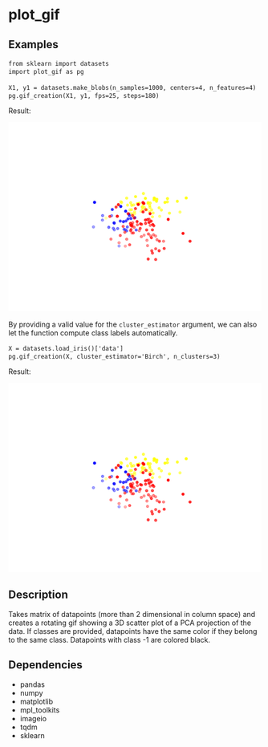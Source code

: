 # plot_gif

## Examples

```
from sklearn import datasets
import plot_gif as pg

X1, y1 = datasets.make_blobs(n_samples=1000, centers=4, n_features=4)
pg.gif_creation(X1, y1, fps=25, steps=180)
```
Result:
<div style="text-align:center;">
<img src="https://github.com/pennfranc/plot_gif/blob/master/gifs/creation.gif" alt="plot gif creation example 1" />
</div>

By providing a valid value for the `cluster_estimator` argument, we can also let the function compute class labels
automatically.

```
X = datasets.load_iris()['data']
pg.gif_creation(X, cluster_estimator='Birch', n_clusters=3)
```
Result:
<div style="text-align:center;">
<img src="https://github.com/pennfranc/plot_gif/blob/master/gifs/creation2.gif" alt="plot gif creation example 2" />
</div>

## Description

Takes matrix of datapoints (more than 2 dimensional in column space) and creates
a rotating gif showing a 3D scatter plot of a PCA projection of the data.
If classes are provided, datapoints have the same color if they belong to the same class.
Datapoints with class -1 are colored black.

## Dependencies

- pandas
- numpy
- matplotlib
- mpl_toolkits
- imageio
- tqdm
- sklearn
